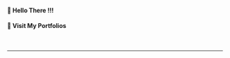 #### **🙌 Hello There !!!**

#### 🔗 **Visit My Portfolios**

<div align="center">
    <a href="https://jayraj-borate.vercel.app" target="_blank"><img alt="" src="https://img.shields.io/badge/Portfolio-333333?style=for-the-badge&logo=vercel" style="vertical-align:center" /></a>
    <a href="https://x.com/jayraj_gb" target="_blank"><img alt="" src="https://img.shields.io/badge/Twitter-747474?logo=X&logoColor=fff&style=for-the-badge" style="vertical-align:center" /></a>
    <a href="https://linkedin.com/in/jayraj-borate-433035232" target="_blank"><img alt="" src="https://img.shields.io/badge/LinkedIn-b5b5b5?logo=&logoColor=fff&style=for-the-badge" style="vertical-align:center" /></a>
    <a href="/" target="_blank"><img alt="" src="https://img.shields.io/badge/Github-c8c8c8?style=for-the-badge&logo=Github&logoColor=000" style="vertical-align:center" /></a>
</div>

---
